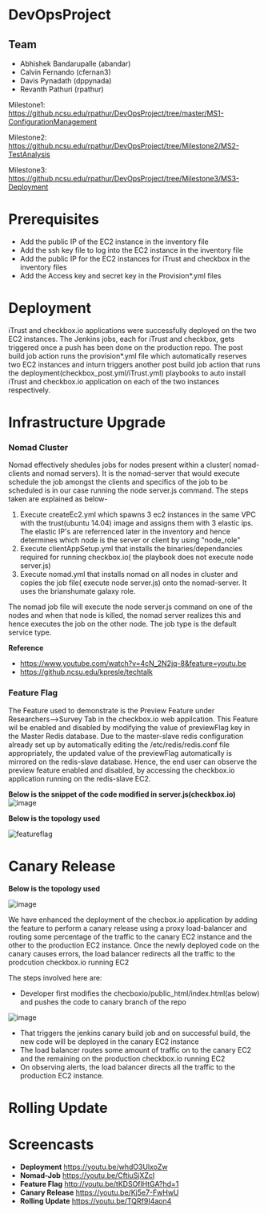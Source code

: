 # DevOpsProject

## Team
* Abhishek Bandarupalle (abandar)
* Calvin Fernando (cfernan3)
* Davis Pynadath (dppynada)
* Revanth Pathuri (rpathur)


Milestone1: https://github.ncsu.edu/rpathur/DevOpsProject/tree/master/MS1-ConfigurationManagement

Milestone2: https://github.ncsu.edu/rpathur/DevOpsProject/tree/Milestone2/MS2-TestAnalysis

Milestone3: https://github.ncsu.edu/rpathur/DevOpsProject/tree/Milestone3/MS3-Deployment

# Prerequisites

* Add the public IP of the EC2 instance in the inventory file
* Add the ssh key file to log into the EC2 instance in the inventory file
* Add the public IP for the EC2 instances for iTrust and checkbox in the inventory files 
* Add the Access key and secret key in the Provision*.yml files


# Deployment

iTrust and checkbox.io applications were successfully deployed on the two EC2 instances.
The Jenkins jobs, each for iTrust and checkbox, gets triggered once a push has been done on the production repo.
The post build job action runs the provision*.yml file which automatically reserves two EC2 instances and inturn triggers another post build job action that runs the deployment(checkbox_post.yml/iTrust.yml) playbooks to auto install iTrust and checkbox.io application on each of the two instances respectively. 


# Infrastructure Upgrade

### Nomad Cluster
Nomad effectively shedules jobs for nodes present within a cluster( nomad-clients and nomad servers). It is the nomad-server that would execute schedule the job amongst the clients and specifics of the job to be scheduled is in our case running the node server.js command.
The steps taken are explained as below-
1) Execute createEc2.yml which spawns 3 ec2 instances in the same VPC with the trust(ubuntu 14.04) image and assigns them with 3 elastic ips. The elastic IP's are referrenced later in the inventory and hence determines which node is the server or client by using "node_role"
3) Execute clientAppSetup.yml that installs the binaries/dependancies required for running checkbox.io( the playbook does not execute node server.js)
3) Execute nomad.yml that installs nomad on all nodes in cluster and copies the job file( execute node server.js) onto the nomad-server. It uses the brianshumate galaxy role.

The nomad job file will execute the node server.js command on one of the nodes and when that node is killed, the nomad server realizes this and hence executes the job on the other node. The job type is the default service type.

**Reference**
* https://www.youtube.com/watch?v=4cN_2N2jq-8&feature=youtu.be
* https://github.ncsu.edu/kpresle/techtalk

### Feature Flag

The Feature used to demonstrate is the Preview Feature under Researchers-->Survey Tab in the checkbox.io web appilcation.
This Feature wil be enabled and disabled by modifying the value of previewFlag key in the Master Redis database. 
Due to the master-slave redis configuration already set up by automatically editing the /etc/redis/redis.conf file appropriately, the updated value  of the previewFlag automatically is mirrored on the redis-slave database. Hence, the end user can observe the preview feature enabled and disabled, by accessing the checkbox.io application running on the redis-slave EC2.

**Below is the snippet of the code modified in server.js(checkbox.io)**
![image](https://media.github.ncsu.edu/user/6391/files/6601656e-ca34-11e7-9fce-fc2719dda4d2)

**Below is the topology used**

![featureflag](https://media.github.ncsu.edu/user/6391/files/1f2600ca-ca3c-11e7-899d-60388fb4a7a3)


# Canary Release

**Below is the topology used**

![image](https://media.github.ncsu.edu/user/6391/files/805f9220-ca3c-11e7-9595-fc54c2ca90ca)

We have enhanced the deployment of the checbox.io application by adding the feature to perform a canary release using a proxy load-balancer and routing some percentage of the traffic to the canary EC2 instance and the other to the production EC2 instance.
Once the newly deployed code on the canary causes errors, the load balancer redirects all the traffic to the prodcution checkbox.io running EC2

The steps involved here are:
* Developer first modifies the checboxio/public_html/index.html(as below) and pushes the code to canary branch of the repo

![image](https://media.github.ncsu.edu/user/6391/files/dc8417ea-ca3e-11e7-89a0-ea116c17812e)

* That triggers the jenkins canary build job and on successful build, the new code will be deployed in the canary EC2 instance
* The load balancer routes some amount of traffic on to the canary EC2 and the remaining on the production checkbox.io running EC2
* On observing alerts, the load balancer directs all the traffic to the production EC2 instance.

# Rolling Update


# Screencasts

* **Deployment**     https://youtu.be/whdO3UlxoZw
* **Nomad-Job**      https://youtu.be/CftiuSjXZcI
* **Feature Flag**   http://youtu.be/tKDSOflHtGA?hd=1
* **Canary Release** https://youtu.be/Kj5e7-FwHwU
* **Rolling Update** https://youtu.be/TQRf9I4aon4
